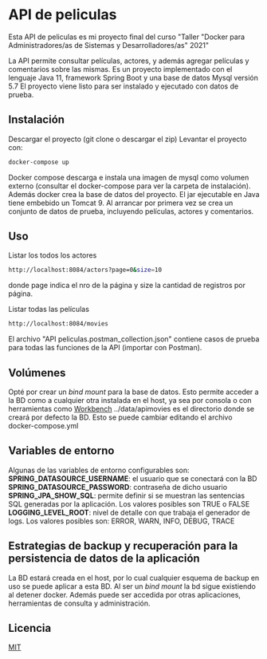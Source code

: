 # API de peliculas

Esta API de peliculas es mi proyecto final del curso 
"Taller "Docker para Administradores/as de Sistemas y Desarrolladores/as" 2021"

La API permite consultar películas, actores, y además agregar películas y comentarios sobre las mismas.
Es un proyecto implementado con el lenguaje Java 11, framework Spring Boot y una base de datos Mysql versión 5.7
El proyecto viene listo para ser instalado y ejecutado con datos de prueba.

## Instalación

Descargar el proyecto (git clone o descargar el zip)
Levantar el proyecto con:

```bash
docker-compose up
```
Docker compose descarga e instala una imagen de mysql como volumen externo (consultar el docker-compose para ver la carpeta de instalación).
Además docker crea la base de datos del proyecto. 
El jar ejecutable en Java tiene embebido un Tomcat 9. Al arrancar por primera vez se crea un conjunto de datos de prueba, incluyendo películas, actores y comentarios.

## Uso

Listar los todos los actores
```bash
http://localhost:8084/actors?page=0&size=10
```
donde page indica el nro de la página y size la cantidad de registros por página.

Listar todas las películas
```bash
http://localhost:8084/movies
```

El archivo "API peliculas.postman_collection.json" contiene casos de prueba para todas las funciones de la API (importar con Postman).

## Volúmenes
Opté por crear un _bind mount_ para la base de datos.  Esto permite acceder a la BD como a cualquier otra instalada en el host, ya sea por consola o con herramientas como [Workbench](https://www.mysql.com/products/workbench/)
../data/apimovies es el directorio donde se creará por defecto la BD. Esto se puede cambiar editando el archivo docker-compose.yml

## Variables de entorno
Algunas de las variables de entorno configurables son:
**SPRING_DATASOURCE_USERNAME**: el usuario que se conectará con la BD
**SPRING_DATASOURCE_PASSWORD**: contraseña de dicho usuario
**SPRING_JPA_SHOW_SQL**: permite definir si se muestran las sentencias SQL generadas por la aplicación. Los valores posibles son TRUE o FALSE
**LOGGING_LEVEL_ROOT**: nivel de detalle con que trabaja el generador de logs. Los valores posibles son: ERROR, WARN, INFO, DEBUG, TRACE

## Estrategias de backup y recuperación para la persistencia de datos de la aplicación
La BD estará creada en el host, por lo cual cualquier esquema de backup en uso se puede aplicar a esta BD. 
Al ser un _bind mount_ la bd sigue existiendo al detener docker. Además puede ser accedida por otras aplicaciones, herramientas de consulta y administración.


## Licencia
[MIT](https://choosealicense.com/licenses/mit/)